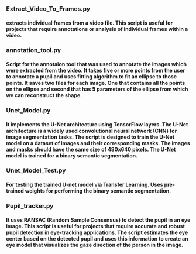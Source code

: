 
### Extract_Video_To_Frames.py
#### extracts individual frames from a video file. This script is useful for projects that require annotations or analysis of individual frames within a video.

### annotation_tool.py
#### Script for the annotaion tool that was used to annotate the images which were extracted from the video. It takes five or more points from the user to annotate a pupil and uses fitting algorithm to fit an ellipse to those points. It saves two files for each image. One that contains all the points on the ellipse and second that has 5 parameters of the ellipse from which we can reconstruct the shape.

### Unet_Model.py
#### It implements the U-Net architecture using TensorFlow layers. The U-Net architecture is a widely used convolutional neural network (CNN) for image segmentation tasks. The script is designed to train the U-Net model on a dataset of images and their corresponding masks. The images and masks should have the same size of 480x640 pixels. The U-Net model is trained for a binary semantic segmentation.

### Unet_Model_Test.py
#### For testing the trained U-net model via Transfer Learning. Uses pre-trained weights for performing the binary semantic segmentation.

### Pupil_tracker.py
#### It uses RANSAC (Random Sample Consensus) to detect the pupil in an eye image. This script is useful for projects that require accurate and robust pupil detection in eye-tracking applications. The script estimates the eye center based on the detected pupil and uses this information to create an eye model that visualizes the gaze direction of the person in the image.





